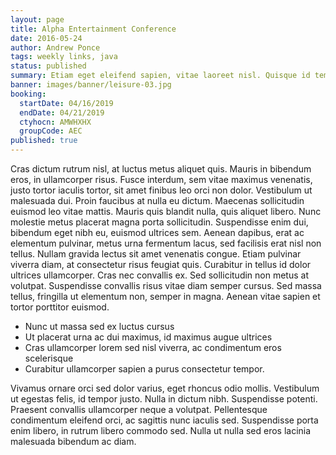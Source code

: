 ```yaml
---
layout: page
title: Alpha Entertainment Conference
date: 2016-05-24
author: Andrew Ponce
tags: weekly links, java
status: published
summary: Etiam eget eleifend sapien, vitae laoreet nisl. Quisque id tempor.
banner: images/banner/leisure-03.jpg
booking:
  startDate: 04/16/2019
  endDate: 04/21/2019
  ctyhocn: AMWHXHX
  groupCode: AEC
published: true
---
```

Cras dictum rutrum nisl, at luctus metus aliquet quis. Mauris in bibendum eros, in ullamcorper risus. Fusce interdum, sem vitae maximus venenatis, justo tortor iaculis tortor, sit amet finibus leo orci non dolor. Vestibulum ut malesuada dui. Proin faucibus at nulla eu dictum. Maecenas sollicitudin euismod leo vitae mattis. Mauris quis blandit nulla, quis aliquet libero. Nunc molestie metus placerat magna porta sollicitudin. Suspendisse enim dui, bibendum eget nibh eu, euismod ultrices sem. Aenean dapibus, erat ac elementum pulvinar, metus urna fermentum lacus, sed facilisis erat nisl non tellus.
Nullam gravida lectus sit amet venenatis congue. Etiam pulvinar viverra diam, at consectetur risus feugiat quis. Curabitur in tellus id dolor ultrices ullamcorper. Cras nec convallis ex. Sed sollicitudin non metus at volutpat. Suspendisse convallis risus vitae diam semper cursus. Sed massa tellus, fringilla ut elementum non, semper in magna. Aenean vitae sapien et tortor porttitor euismod.

* Nunc ut massa sed ex luctus cursus
* Ut placerat urna ac dui maximus, id maximus augue ultrices
* Cras ullamcorper lorem sed nisl viverra, ac condimentum eros scelerisque
* Curabitur ullamcorper sapien a purus consectetur tempor.

Vivamus ornare orci sed dolor varius, eget rhoncus odio mollis. Vestibulum ut egestas felis, id tempor justo. Nulla in dictum nibh. Suspendisse potenti. Praesent convallis ullamcorper neque a volutpat. Pellentesque condimentum eleifend orci, ac sagittis nunc iaculis sed. Suspendisse porta enim libero, in rutrum libero commodo sed. Nulla ut nulla sed eros lacinia malesuada bibendum ac diam.
